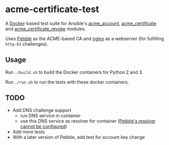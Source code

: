 # acme-certificate-test

A [Docker](https://en.wikipedia.org/wiki/Docker_(software))-based test suite for Ansible's [acme_account](https://docs.ansible.com/ansible/devel/modules/acme_account_module.html), [acme_certificate](https://docs.ansible.com/ansible/devel/modules/acme_certificate_module.html) and [acme_certificate_revoke](https://docs.ansible.com/ansible/devel/modules/acme_certificate_revoke_module.html) modules.

Uses [Pebble](https://github.com/letsencrypt/Pebble) as the ACME-based CA and [nginx](https://nginx.org/) as a webserver (for fulfilling `http-01` challenges).

## Usage

Run `./build.sh` to build the Docker containers for Python 2 and 3.

Run `./run.sh` to run the tests with these docker containers.

## TODO

- Add DNS challenge support
  * run DNS service in container
  * use this DNS service as resolver for container ([Pebble's resolver cannot be configured](https://github.com/letsencrypt/pebble/issues/33#issuecomment-314484981))
- Add more tests
- With a later version of Pebble, add test for account key change
